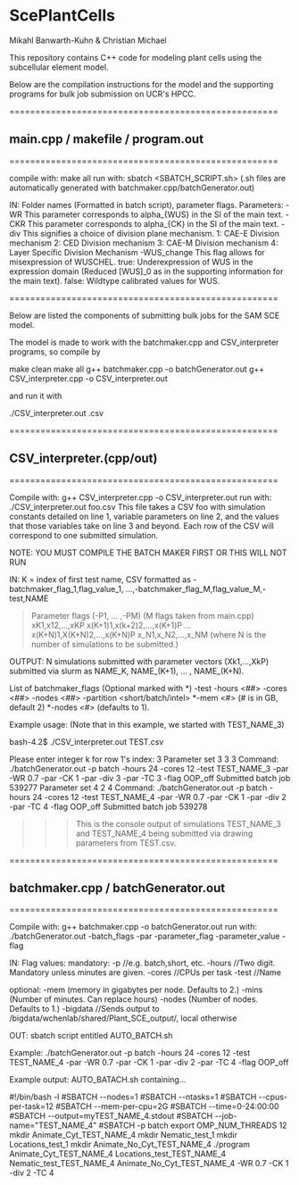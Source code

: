 # ScePlantCells

Mikahl Banwarth-Kuhn & Christian Michael

This repository contains C++ code for modeling plant cells using the subcellular element model.

Below are the compilation instructions for the model and the supporting programs 
for bulk job submission on UCR's HPCC.

====================================================

## main.cpp / makefile / program.out   

====================================================

compile with: make all 
run with: sbatch <SBATCH_SCRIPT.sh> 
(.sh files are automatically generated with
batchmaker.cpp/batchGenerator.out)

IN: Folder names (Formatted in batch script), parameter flags.
Parameters:
-WR <double> 
	This parameter corresponds to alpha_{WUS} in the SI of 
	the main text.
-CKR <double> 
	This parameter corresponds to alpha_{CK} in the SI of 
	the main text.
-div <int>
	This signifies a choice of division plane mechanism.
	1: CAE-E Division mechanism
	2: CED Division mechanism
	3: CAE-M Division mechanism
	4: Layer Specific Division Mechanism
-WUS_change <boolean>
	This flag allows for misexpression of WUSCHEL.
	true: Underexpression of WUS in the expression domain
	(Reduced [WUS]_0 as in the supporting information for the main text).
	false: Wildtype calibrated values for WUS.

====================================================

Below are listed the components of submitting bulk jobs for the SAM SCE model.

The model is made to work with 
the batchmaker.cpp and CSV_interpreter programs, so compile by

make clean
make all
g++ batchmaker.cpp -o batchGenerator.out
g++ CSV_interpreter.cpp -o CSV_interpreter.out

and run it with

./CSV_interpreter.out <csv file name>.csv



====================================================

## CSV_interpreter.(cpp/out)

====================================================

Compile with:  g++ CSV_interpreter.cpp -o CSV_interpreter.out
run with: ./CSV_interpreter.out foo.csv
This file takes a CSV foo with simulation constants detailed on
line 1, variable parameters on line 2, and the values that 
those variables take on line 3 and beyond.  Each row of the 
CSV will correspond to one submitted simulation. 

NOTE:  YOU MUST COMPILE THE BATCH MAKER FIRST OR THIS WILL NOT RUN

IN: K = index of first test name, 
CSV formatted as
-batchmaker_flag_1,flag_value_1, ...,-batchmaker_flag_M,flag_value_M,-test,NAME
>Parameter flags (-P1, ... ,-PM) (M flags taken from main.cpp)
xK1,x12,...,xKP
x(K+1)1,x(k+2)2,...,x(K+1)P
...
x(K+N)1,X(K+N)2,...,x(K+N)P
>x_N1,x_N2,...,x_NM (where N is the number of simulations to be submitted.)

OUTPUT: N simulations submitted with parameter vectors (Xk1,...,XkP)
submitted via slurm as NAME_K, NAME_(K+1), ... , NAME_(K+N). 

List of batchmaker_flags (Optional marked with *)
-test <NAME>
-hours <##> 
-cores <##>
-nodes <##>
-partition <short/batch/intel>
*-mem <#> (# is in GB, default 2)
*-nodes <#> (defaults to 1).

Example usage: (Note that in this example, we started with TEST_NAME_3)

bash-4.2$ ./CSV_interpreter.out TEST.csv

Please enter integer k for row 1's index: 3
Parameter set 3
3 3
Command: ./batchGenerator.out -p batch -hours 24 -cores 12 -test TEST_NAME_3 -par -WR
0.7 -par -CK 1 -par -div 3 -par -TC 3 -flag OOP_off
Submitted batch job 539277
Parameter set 4
2 4
Command: ./batchGenerator.out -p batch -hours 24 -cores 12 -test TEST_NAME_4 -par -WR
0.7 -par -CK 1 -par -div 2 -par -TC 4 -flag OOP_off
Submitted batch job 539278 
>>>This is the console output of simulations TEST_NAME_3 and TEST_NAME_4 being submitted 
>>>via drawing parameters from TEST.csv.



====================================================

## batchmaker.cpp / batchGenerator.out

====================================================

Compile with: g++ batchmaker.cpp -o batchGenerator.out
run with: ./batchGenerator.out -batch_flags -par -parameter_flag -parameter_value -flag <flag>

IN: Flag values:
mandatory:
-p <partition>  //e.g. batch,short, etc.
-hours <int>  //Two digit. Mandatory unless minutes are given.
-cores <int>  //CPUs per task
-test <str> //Name


optional: 
-mem <int> (memory in gigabytes per node. Defaults to 2.)
-mins <int> (Number of minutes.  Can replace hours)
-nodes <int> (Number of nodes.  Defaults to 1.)
-bigdata //Sends output to /bigdata/wchenlab/shared/Plant_SCE_output/, local otherwise

OUT: sbatch script entitled AUTO_BATCH.sh

Example: ./batchGenerator.out -p batch -hours 24
-cores 12 -test TEST_NAME_4 -par -WR 0.7 -par -CK 1 -par -div 2 -par -TC 4 -flag OOP_off

Example output: AUTO_BATACH.sh containing...

 #!/bin/bash -l
 #SBATCH --nodes=1
 #SBATCH --ntasks=1
 #SBATCH --cpus-per-task=12
 #SBATCH --mem-per-cpu=2G
 #SBATCH --time=0-24:00:00
 #SBATCH --output=myTEST_NAME_4.stdout
 #SBATCH --job-name="TEST_NAME_4"
 #SBATCH -p batch 
 export OMP_NUM_THREADS 12
 mkdir Animate_Cyt_TEST_NAME_4
 mkdir Nematic_test_1
 mkdir Locations_test_1
 mkdir Animate_No_Cyt_TEST_NAME_4
 ./program Animate_Cyt_TEST_NAME_4 Locations_test_TEST_NAME_4 Nematic_test_TEST_NAME_4 Animate_No_Cyt_TEST_NAME_4 -WR 0.7 -CK 1 -div 2 -TC 4
